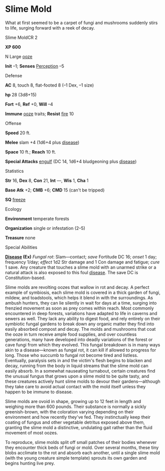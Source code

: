# Slime Mold

What at first seemed to be a carpet of fungi and mushrooms suddenly stirs to life, surging forward with a reek of decay.

Slime MoldCR 2

**XP 600**

N Large [ooze](monsters/creatureTypes#_ooze)

**Init** –1; **Senses** [Perception](additionalMonsters/../skills/perception#_perception) –5

Defense

**AC** 8, touch 8, flat-footed 8 (–1 Dex, –1 size)

**hp** 28 (3d8+15)

**Fort** +6, **Ref** +0, **Will** –4

**Immune** [ooze](monsters/creatureTypes#_ooze) traits; **Resist** [fire](monsters/creatureTypes#_fire-subtype) 10

Offense

**Speed** 20 ft.

**Melee** slam +4 (1d6+4 plus [disease](monsters/universalMonsterRules#_disease-(ex-or-su)))

**Space** 10 ft.; **Reach** 10 ft.

**Special Attacks** [engulf](monsters/universalMonsterRules#_engulf) (DC 14, 1d6+4 bludgeoning plus [disease](monsters/universalMonsterRules#_disease-(ex-or-su)))

Statistics

**Str** 16, **Dex** 8, **Con** 21, **Int** —, **Wis** 1, **Cha** 1

**Base Atk** +2; **CMB** +6; **CMD** 15 (can't be tripped)

**SQ** [freeze](monsters/universalMonsterRules#_freeze)

Ecology

**Environment** temperate forests

**Organization** single or infestation (2–5)

**Treasure** none

Special Abilities

**[Disease](monsters/universalMonsterRules#_disease-(ex-or-su)) (Ex)** _Fungal rot_: Slam—contact; _save_ Fortitude DC 16; _onset_ 1 day; frequency 1/day; _effect_ 1d2 Str damage and 1 Con damage and fatigue; _cure_ 1 save. Any creature that touches a slime mold with an unarmed strike or a natural attack is also exposed to this foul [disease](monsters/universalMonsterRules#_disease-(ex-or-su)). The save DC is Constitution-based.

Slime molds are revolting oozes that wallow in rot and decay. A perfect example of symbiosis, each slime mold is covered in a thick garden of fungi, mildew, and toadstools, which helps it blend in with the surroundings. As ambush hunters, they can lie silently in wait for days at a time, surging into frenzied movement as soon as prey comes within reach. Most commonly encountered in deep forests, variations have adapted to life in caverns and sewers as well. They lack any ability to digest food, and rely entirely on their symbiotic fungal gardens to break down any organic matter they find into easily absorbed compost and decay. The molds and mushrooms that coat the ooze in turn receive ample food supplies, and over countless generations, many have developed into deadly variations of the forest or cave fungi from which they evolved. This fungal breakdown is in many ways akin to a disease—known as fungal rot, it can kill if allowed to progress for long. Those who succumb to fungal rot become tired and listless. Eventually, paralysis sets in and the victim's flesh begins to blacken and decay, running from the body in liquid streams that the slime mold can easily absorb. In a somewhat nauseating turnabout, certain creatures find the unusual fungus that grows upon a slime mold to be quite tasty, and these creatures actively hunt slime molds to devour their gardens—although they take care to avoid actual contact with the mold itself unless they happen to be immune to disease.

Slime molds are ovoid in shape, growing up to 12 feet in length and weighing more than 600 pounds. Their substance is normally a sickly greenish-brown, with the coloration varying depending on their environment and how recently they've fed. They instinctually keep their coating of fungus and other vegetable detritus exposed above them, granting the slime mold a distinctive, undulating gait rather than the fluid movement of most oozes.

To reproduce, slime molds split off small patches of their bodies whenever they encounter thick beds of fungi or mold. Over several months, these tiny blobs acclimate to the rot and absorb each another, until a single slime mold (with the young creature simple template) sprouts its own garden and begins hunting live prey.

